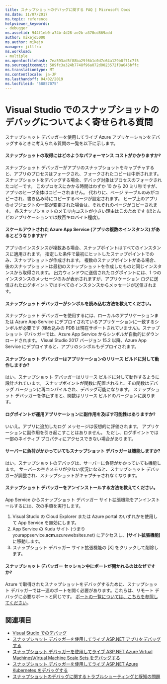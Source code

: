 ```yaml
---
title: スナップショットのデバッグに関する FAQ | Microsoft Docs
ms.date: 11/07/2017
ms.topic: reference
helpviewer_keywords:
- debugger
ms.assetid: 944f1eb0-a74b-4d28-ae2b-a370cd869add
author: mikejo5000
ms.author: mikejo
manager: jillfra
ms.workload:
- multiple
ms.openlocfilehash: 7ea593ad5f88ba29f6b1c0d7c64a129b8f71c7f5
ms.sourcegitcommit: 509fc3a324b7748f96a072d0023572f8a645bffc
ms.translationtype: MT
ms.contentlocale: ja-JP
ms.lasthandoff: 04/02/2019
ms.locfileid: "58857075"
---
```

# <a name="frequently-asked-questions-for-snapshot-debugging-in-visual-studio"></a>Visual Studio でのスナップショットのデバッグについてよく寄せられる質問

スナップショット デバッガーを使用してライブ Azure アプリケーションをデバッグするときに考えられる質問の一覧を以下に示します。

#### <a name="what-is-the-performance-cost-of-taking-a-snapshot"></a>スナップショットの取得にはどのようなパフォーマンス コストがかかりますか?

スナップショット デバッガーがアプリのスナップショットをキャプチャすると、アプリのプロセスはフォークされ、フォークされたコピーは中断されます。 スナップショットをデバッグする場合、デバッグ対象はプロセスのフォークされたコピーです。 このプロセスにかかる時間はわずか 10 から 20 ミリ秒ですが、アプリのヒープ全体はコピーされません。 代わりに、ページ テーブルのみがコピーされ、書き込み時にコピーするページが設定されます。 ヒープ上のアプリのオブジェクトの一部が変更された場合は、それぞれのページがコピーされます。 各スナップショットのメモリ内コストが小さい理由はこのためです (ほとんどのアプリケーションでは数百キロバイト程度)。

#### <a name="what-happens-if-i-have-a-scaled-out-azure-app-service-multiple-instances-of-my-app"></a>スケールアウトされた Azure App Service (アプリの複数のインスタンス) があるとどうなりますか?

アプリのインスタンスが複数ある場合、スナップポイントはすべてのインスタンスに適用されます。 指定した条件で最初にヒットしたスナップポイントでのみ、スナップショットが作成されます。 複数のスナップポイントがある場合、後のスナップショットは最初のスナップショットを作成したものと同じインスタンスから取得されます。 出力ウィンドウに送信されたログポイントには、1 つのインスタンスのメッセージのみが表示されますが、アプリケーション ログに送信されたログポイントではすべてのインスタンスからメッセージが送信されます。

#### <a name="how-does-the-snapshot-debugger-load-symbols"></a>スナップショット デバッガーがシンボルを読み込む方法を教えてください。

スナップショット デバッガーを使用するには、ローカルのアプリケーションまたは Azure App Service にデプロイされているアプリケーションに一致するシンボルが必要です (埋め込みの PDB は現在サポートされていません)。スナップショット デバッガーでは、Azure App Service からシンボルが自動的にダウンロードされます。 Visual Studio 2017 バージョン 15.2 以降、Azure App Service にデプロイすると、アプリのシンボルもデプロイされます。

#### <a name="does-the-snapshot-debugger-work-against-release-builds-of-my-application"></a>スナップショット デバッガーはアプリケーションのリリース ビルドに対して動作しますか?

はい。スナップショット デバッガーはリリース ビルドに対して動作するように設計されています。 スナップポイントが関数に配置されると、その関数はデバッグ バージョンに再コンパイルされ、デバッグ可能になります。 スナップショット デバッガーを停止すると、関数はリリース ビルドのバージョンに戻ります。

#### <a name="can-logpoints-cause-side-effects-in-my-production-application"></a>ログポイントが運用アプリケーションに副作用を及ぼす可能性はありますか?

いいえ。アプリに追加したログ メッセージは仮想的に評価されます。 アプリケーションに副作用を引き起こすことはありません。 ただし、ログポイントでは一部のネイティブ プロパティにアクセスできない場合があります。

#### <a name="does-the-snapshot-debugger-work-if-my-server-is-under-load"></a>サーバーに負荷がかかっていてもスナップショット デバッガーは機能しますか?

はい。スナップショットのデバッグは、サーバーに負荷がかかっていても機能します。 サーバーの空きメモリが少ない状況になると、スナップショット デバッガーが調整され、スナップショットがキャプチャされなくなります。

#### <a name="how-do-i-uninstall-the-snapshot-debugger"></a>スナップショット デバッガーをアンインストールする方法を教えてください。

App Service からスナップショット デバッガー サイト拡張機能をアンインストールするには、次の手順を実行します。

1. Visual Studio の Cloud Explorer または Azure portal のいずれかを使用して App Service を無効にします。
1. App Service の Kudu サイト (つまり yourappservice.**scm**.azurewebsites.net) にアクセスし、**[サイト拡張機能]** に移動します。
1. スナップショット デバッガー サイト拡張機能の [X] をクリックして削除します。

#### <a name="why-are-ports-opened-during-a-snapshot-debugger-session"></a>スナップショット デバッガー セッション中にポートが開かれるのはなぜですか?

Azure で取得されたスナップショットをデバッグするために、スナップショット デバッガーでは一連のポートを開く必要があります。これらは、リモート デバッグに必要なポートと同じです。 [ポートの一覧については、こちらを参照してください](../debugger/remote-debugger-port-assignments.md)。

## <a name="see-also"></a>関連項目

- [Visual Studio でのデバッグ](../debugger/index.md)
- [スナップショット デバッガーを使用してライブ ASP.NET アプリをデバッグする](../debugger/debug-live-azure-applications.md)
- [スナップショット デバッガーを使用してライブ ASP.NET Azure Virtual Machines\Virtual Machine Scale Sets をデバッグする](../debugger/debug-live-azure-virtual-machines.md)
- [スナップショット デバッガーを使用してライブ ASP.NET Azure Kubernetes をデバッグする](../debugger/debug-live-azure-kubernetes.md)
- [スナップショットのデバッグに関するトラブルシューティングと既知の問題](../debugger/debug-live-azure-apps-troubleshooting.md)